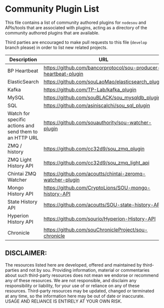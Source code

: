 # Community Plugin List

This file contains a list of community authored plugins for `nodesou` and APIs/tools that are associated with plugins, acting as a directory of the community authored plugins that are available.

Third parties are encouraged to make pull requests to this file (`develop` branch please) in order to list new related projects.

| Description | URL |
| ----------- | --- |
| BP Heartbeat  | https://github.com/bancorprotocol/sou-producer-heartbeat-plugin |
| ElasticSearch | https://github.com/souLaoMao/elasticsearch_plugin |
| Kafka | https://github.com/TP-Lab/kafka_plugin |
| MySQL | https://github.com/souBLACK/sou_mysqldb_plugin |
| SQL | https://github.com/asiniscalchi/sou_sql_plugin |
| Watch for specific actions and send them to an HTTP URL | https://github.com/souauthority/sou-watcher-plugin |
| ZMQ / history | https://github.com/cc32d9/sou_zmq_plugin |
| ZMQ Light History API | https://github.com/cc32d9/sou_zmq_light_api |
| Chintai ZMQ Watcher | https://github.com/acoutts/chintai-zeromq-watcher-plugin |
| Mongo History API | https://github.com/CryptoLions/SOU-mongo-history-API |
| State History API | https://github.com/acoutts/SOU-state-history-API |
| Hyperion History API | https://github.com/sourio/Hyperion-History-API |
| Chronicle	| https://github.com/souChronicleProject/sou-chronicle |

## DISCLAIMER:

The resources listed here are developed, offered and maintained by third-parties and not by sou. Providing information, material or commentaries about such third-party resources does not mean we endorse or recommend any of these resources. We are not responsible, and disclaim any responsibility or liability, for your use of or reliance on any of these resources. Third-party resources may be updated, changed or terminated at any time, so the information here may be out of date or inaccurate.  USAGE AND RELIANCE IS ENTIRELY AT YOUR OWN RISK.
